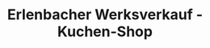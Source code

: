 ---
title: "Erlenbacher Werksverkauf - Kuchen-Shop"
url: /gross-gerau/erlenbacher-werksverkauf-kuchen-shop/
shop: Bäckerei
---